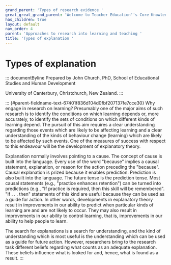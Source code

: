 ```yaml
---
grand_parent: 'Types of research evidence '
great_great_grand_parent: 'Welcome to Teacher Education''s Core Knowledge and Skills.'
has_children: true
layout: default
nav_order: 4
parent: 'Approaches to research into learning and teaching '
title: 'Types of explanation '
---
```

# Types of explanation 


::: documentByline
Prepared by John Church, PhD, School of Educational Studies and Human
Development

University of Canterbury, Christchurch, New Zealand.
:::

::: {#parent-fieldname-text-67401f836d104d0fbf207137fe7cce30}
Why engage in research on learning? Presumably one of the major aims of
such research is to identify the conditions on which learning depends
or, more accurately, to identify the sets of conditions on which
different kinds of learning depend. The pursuit of this aim requires a
clear understanding regarding those events which are likely to be
affecting learning and a clear understanding of the kinds of behaviour
change (learning) which are likely to be affected by such events. One of
the measures of success with respect to this endeavour will be the
development of explanatory theory.

Explanation normally involves pointing to a cause. The concept of cause
is built into the language. Every use of the word "because" implies a
causal statement, explanation, or reason for the action preceding the
"because". Causal explanation is prized because it enables prediction.
Prediction is also built into the language. The future tense is the
prediction tense. Most causal statements (e.g., "practice enhances
retention") can be turned into predictions (e.g., "If practice is
required, then this skill will be remembered". "If . . . then"
statements of this kind are useful because they can be used as a guide
for action. In other words, developments in explanatory theory result in
improvements in our ability to predict when particular kinds of learning
are and are not likely to occur. They may also result in improvements in
our ability to control learning, that is, improvements in our ability to
help people to learn.

The search for explanations is a search for understanding, and the kind
of understanding which is most useful is the understanding which can be
used as a guide for future action. However, researchers bring to the
research task different beliefs regarding what counts as an adequate
explanation. These beliefs influence what is looked for and, hence, what
is found as a result.
:::
